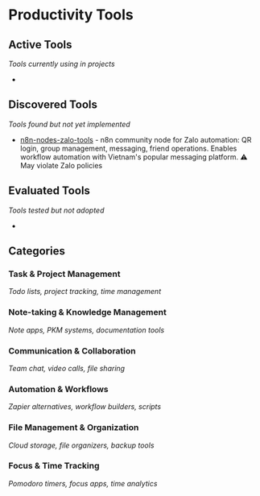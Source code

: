 # Productivity Tools

## Active Tools
*Tools currently using in projects*

- 

## Discovered Tools
*Tools found but not yet implemented*

- [n8n-nodes-zalo-tools](https://www.npmjs.com/package/n8n-nodes-zalo-tools) - n8n community node for Zalo automation: QR login, group management, messaging, friend operations. Enables workflow automation with Vietnam's popular messaging platform. ⚠️ May violate Zalo policies

## Evaluated Tools
*Tools tested but not adopted*

- 

## Categories

### Task & Project Management
*Todo lists, project tracking, time management*

### Note-taking & Knowledge Management
*Note apps, PKM systems, documentation tools*

### Communication & Collaboration
*Team chat, video calls, file sharing*

### Automation & Workflows
*Zapier alternatives, workflow builders, scripts*

### File Management & Organization
*Cloud storage, file organizers, backup tools*

### Focus & Time Tracking
*Pomodoro timers, focus apps, time analytics*